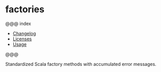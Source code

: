 # factories

@@@ index

* [Changelog](changelog/index.md)
* [Licenses](licenses/index.md)
* [Usage](usage/index.md)

@@@

Standardized Scala factory methods with accumulated error messages.
